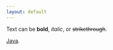 ```yaml
---
layout: default
---
```


Text can be **bold**, _italic_, or ~~strikethrough~~.

[Java](./Java.md).


